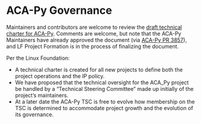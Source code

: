 # ACA-Py Governance

Maintainers and contributors are welcome to review the [draft technical charter for ACA-Py](https://docs.google.com/document/d/1fNndB1G-P5KcKbpPROrVGWI7U5Yt7rf5vphssNokn9o/edit?tab=t.0). Comments are welcome, but note that the ACA-Py Maintainers have already approved the document (via [ACA-Py PR 3857](https://github.com/openwallet-foundation/acapy/pull/3857)), and LF Project Formation is in the process of finalizing the document.

Per the Linux Foundation:

- A technical charter is created for all new projects to define both the project operations and the IP policy.  
- We have proposed that the technical oversight for the ACA_Py project be handled by a “Technical Steering Committee” made up initially of the project’s maintainers.
- At a later date the ACA-Py TSC is free to evolve how membership on the TSC is determined to accommodate project growth and the evolution of its governance.
